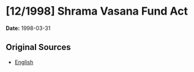 # [12/1998] Shrama Vasana Fund Act

**Date:** 1998-03-31

## Original Sources

- [English](https://documents.gov.lk/view/acts/1998/3/12-1998_E.pdf)
